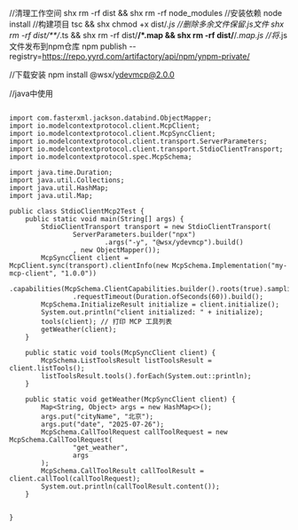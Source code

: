 //清理工作空间
shx rm -rf dist && shx rm -rf node_modules
//安装依赖
node install
//构建项目
tsc && shx chmod +x dist/*.js
//删除多余文件保留.js文件
shx rm -rf dist/**/*.ts && shx rm -rf dist/**/*.map && shx rm -rf dist/**/*.map.js
//将*.js文件发布到npm仓库
npm publish --registry=https://repo.yyrd.com/artifactory/api/npm/ynpm-private/

//下载安装
npm install @wsx/ydevmcp@2.0.0

//java中使用

```

import com.fasterxml.jackson.databind.ObjectMapper;
import io.modelcontextprotocol.client.McpClient;
import io.modelcontextprotocol.client.McpSyncClient;
import io.modelcontextprotocol.client.transport.ServerParameters;
import io.modelcontextprotocol.client.transport.StdioClientTransport;
import io.modelcontextprotocol.spec.McpSchema;

import java.time.Duration;
import java.util.Collections;
import java.util.HashMap;
import java.util.Map;

public class StdioClientMcp2Test {
    public static void main(String[] args) {
        StdioClientTransport transport = new StdioClientTransport(
                ServerParameters.builder("npx")
                        .args("-y", "@wsx/ydevmcp").build()
                , new ObjectMapper());
        McpSyncClient client = McpClient.sync(transport).clientInfo(new McpSchema.Implementation("my-mcp-client", "1.0.0"))
                .capabilities(McpSchema.ClientCapabilities.builder().roots(true).sampling().build())
                .requestTimeout(Duration.ofSeconds(60)).build();
        McpSchema.InitializeResult initialize = client.initialize();
        System.out.println("client initialized: " + initialize);
        tools(client); // 打印 MCP 工具列表
        getWeather(client);
    }

    public static void tools(McpSyncClient client) {
        McpSchema.ListToolsResult listToolsResult = client.listTools();
        listToolsResult.tools().forEach(System.out::println);
    }

    public static void getWeather(McpSyncClient client) {
        Map<String, Object> args = new HashMap<>();
        args.put("cityName", "北京");
        args.put("date", "2025-07-26");
        McpSchema.CallToolRequest callToolRequest = new McpSchema.CallToolRequest(
                "get_weather",
                args
        );
        McpSchema.CallToolResult callToolResult = client.callTool(callToolRequest);
        System.out.println(callToolResult.content());
    }


}

```